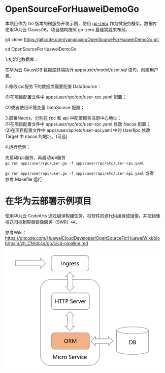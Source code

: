 # OpenSourceForHuaweiDemoGo

本项目作为 Go 版本的微服务开发示例，使用 [go-zero](https://go-zero.dev/) 作为微服务框架，数据库使用华为云 GaussDB，项目结构按照 go-zero 最佳实践来布局。

git clone https://gitcode.com/yangjiaxin/OpenSourceForHuaweiDemoGo.git

cd OpenSourceForHuaweiDemoGo

1.初始化数据库：

在华为云 GaussDB 数据库终端执行 apps/user/model/user.sql 语句，创建用户表。

2.修改rpc服务下的数据库需要配置 DataSource：

(1)在项目配置文件中 apps/user/rpc/etc/user-rpc.yaml 配置； 

(2)或者使用环境变量 DataSource 配置；

3.部署Nacos，分别在 rpc 和 api 中配置服务注册中心地址：<br>
(1)在项目配置文件中 apps/user/rpc/etc/user-rpc.yaml 修改 Nacos 配置；<br>
(2)在项目配置文件中 apps/user/api/etc/user-api.yaml 中的 UserRpc 修改 Target 中 nacos 的地址。(可选) <br>

4.运行示例： 

先启动rpc服务，再启动api服务<br>
`go run apps/user/rpc/user.go -f apps/user/rpc/etc/user-rpc.yaml`

`go run apps/user/api/user.go -f apps/user/api/etc/user-api.yaml`
或者<br>
参考 Makefile 运行<br>

# 在华为云部署示例项目

使用华为云 CodeArts 通过编译构建任务，将软件的源代码编译成镜像，并把镜像推送归档到容器镜像服务（SWR）中。

参考Wiki：https://gitcode.com/HuaweiCloudDeveloper/OpenSourceForHuaweiWiki/blob/main/zh_CN/docs/go/cicd-pipeline.md

![Arch](arch.png)


